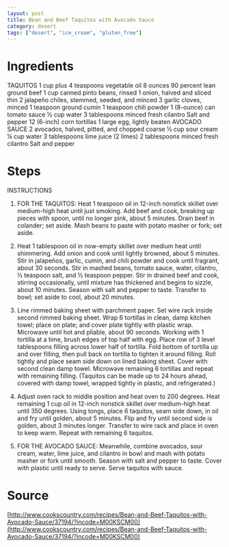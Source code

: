 ```yaml
---
layout: post
title: Bean and Beef Taquitos with Avocado Sauce
category: desert
tags: ["desert", "ice_cream", "gluten_free"]
---
```

# Ingredients

TAQUITOS
1	cup plus 4 teaspoons vegetable oil
8	ounces 90 percent lean ground beef
1	cup canned pinto beans, rinsed
1	onion, halved and sliced thin
2	jalapeño chiles, stemmed, seeded, and minced
3	garlic cloves, minced
1	teaspoon ground cumin
1	teaspoon chili powder
1	(8-ounce) can tomato sauce
½	cup water
3	tablespoons minced fresh cilantro
Salt and pepper
12	(6-inch) corn tortillas
1	large egg, lightly beaten
AVOCADO SAUCE
2	avocados, halved, pitted, and chopped coarse
½	cup sour cream
¼	cup water
3	tablespoons lime juice (2 limes)
2	tablespoons minced fresh cilantro
Salt and pepper

# Steps

INSTRUCTIONS
1. FOR THE TAQUITOS: Heat 1 teaspoon oil in 12-inch nonstick skillet over medium-high heat until just smoking. Add beef and cook, breaking up pieces with spoon, until no longer pink, about 5 minutes. Drain beef in colander; set aside. Mash beans to paste with potato masher or fork; set aside.

2. Heat 1 tablespoon oil in now-empty skillet over medium heat until shimmering. Add onion and cook until lightly browned, about 5 minutes. Stir in jalapeños, garlic, cumin, and chili powder and cook until fragrant, about 30 seconds. Stir in mashed beans, tomato sauce, water, cilantro, ½ teaspoon salt, and ½ teaspoon pepper. Stir in drained beef and cook, stirring occasionally, until mixture has thickened and begins to sizzle, about 10 minutes. Season with salt and pepper to taste. Transfer to bowl; set aside to cool, about 20 minutes.

3. Line rimmed baking sheet with parchment paper. Set wire rack inside second rimmed baking sheet. Wrap 6 tortillas in clean, damp kitchen towel; place on plate; and cover plate tightly with plastic wrap. Microwave until hot and pliable, about 90 seconds. Working with 1 tortilla at a time, brush edges of top half with egg. Place row of 3 level tablespoons filling across lower half of tortilla. Fold bottom of tortilla up and over filling, then pull back on tortilla to tighten it around filling. Roll tightly and place seam side down on lined baking sheet. Cover with second clean damp towel. Microwave remaining 6 tortillas and repeat with remaining filling. (Taquitos can be made up to 24 hours ahead, covered with damp towel, wrapped tightly in plastic, and refrigerated.)

4. Adjust oven rack to middle position and heat oven to 200 degrees. Heat remaining 1 cup oil in 12-inch nonstick skillet over medium-high heat until 350 degrees. Using tongs, place 6 taquitos, seam side down, in oil and fry until golden, about 5 minutes. Flip and fry until second side is golden, about 3 minutes longer. Transfer to wire rack and place in oven to keep warm. Repeat with remaining 6 taquitos.

5. FOR THE AVOCADO SAUCE: Meanwhile, combine avocados, sour cream, water, lime juice, and cilantro in bowl and mash with potato masher or fork until smooth. Season with salt and pepper to taste. Cover with plastic until ready to serve. Serve taquitos with sauce.

# Source

[http://www.cookscountry.com/recipes/Bean-and-Beef-Taquitos-with-Avocado-Sauce/37194/?incode=M00KSCM00](http://www.cookscountry.com/recipes/Bean-and-Beef-Taquitos-with-Avocado-Sauce/37194/?incode=M00KSCM00)
